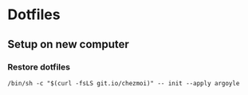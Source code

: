# Dotfiles

## Setup on new computer

### Restore dotfiles

    /bin/sh -c "$(curl -fsLS git.io/chezmoi)" -- init --apply argoyle
